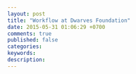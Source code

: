 ```yaml
---
layout: post
title: "Workflow at Dwarves Foundation"
date: 2015-05-31 01:06:29 +0700
comments: true
published: false
categories: 
keywords: 
description: 
---
```

